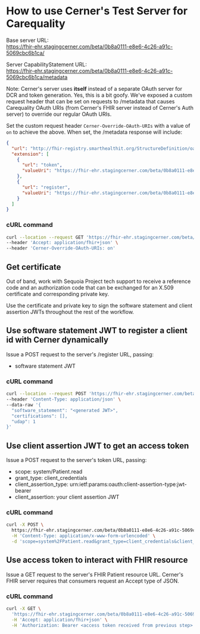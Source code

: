 # How to use Cerner's Test Server for Carequality

Base server URL:  
https://fhir-ehr.stagingcerner.com/beta/0b8a0111-e8e6-4c26-a91c-5069cbc6b1ca/

Server CapabilityStatement URL:  
https://fhir-ehr.stagingcerner.com/beta/0b8a0111-e8e6-4c26-a91c-5069cbc6b1ca/metadata

Note: Cerner's server uses **itself** instead of a separate OAuth server for DCR and token generation. Yes, this is a bit goofy. We've exposed a custom request header that can be set on requests to /metadata that causes Carequality OAuth URIs (from Cerner's FHIR server instead of Cerner's Auth server) to override our regular OAuth URIs.

Set the custom request header `Cerner-Override-OAuth-URIs` with a value of `on` to achieve the above. When set, the /metadata response will include:

```json
{
  "url": "http://fhir-registry.smarthealthit.org/StructureDefinition/oauth-uris",
  "extension": [
    {
      "url": "token",
      "valueUri": "https://fhir-ehr.stagingcerner.com/beta/0b8a0111-e8e6-4c26-a91c-5069cbc6b1ca/Authorization/token"
    },
    {
      "url": "register",
      "valueUri": "https://fhir-ehr.stagingcerner.com/beta/0b8a0111-e8e6-4c26-a91c-5069cbc6b1ca/Authorization/register"
    }
  ]
}
```

### cURL command

```bash
curl --location --request GET 'https://fhir-ehr.stagingcerner.com/beta/0b8a0111-e8e6-4c26-a91c-5069cbc6b1ca/metadata' \
--header 'Accept: application/fhir+json' \
--header 'Cerner-Override-OAuth-URIs: on'
```

## Get certificate

Out of band, work with Sequoia Project tech support to receive a reference code and an authorization code that can be exchanged for an X.509 certificate and corresponding private key.

Use the certificate and private key to sign the software statement and client assertion JWTs throughout the rest of the workflow.

## Use software statement JWT to register a client id with Cerner dynamically

Issue a POST request to the server's /register URL, passing:
* software statement JWT

### cURL command

```bash
curl --location --request POST 'https://fhir-ehr.stagingcerner.com/beta/0b8a0111-e8e6-4c26-a91c-5069cbc6b1ca/Authorization/register' \
--header 'Content-Type: application/json' \
--data-raw '{
  "software_statement": "<generated JWT>",
  "certifications": [],
  "udap": 1
}'
```

## Use client assertion JWT to get an access token

Issue a POST request to the server's token URL, passing:
* scope: system/Patient.read
* grant_type: client_credentials
* client_assertion_type: urn:ietf:params:oauth:client-assertion-type:jwt-bearer
* client_assertion: your client assertion JWT

### cURL command

```bash
curl -X POST \
  https://fhir-ehr.stagingcerner.com/beta/0b8a0111-e8e6-4c26-a91c-5069cbc6b1ca/Authorization/token \
  -H 'Content-Type: application/x-www-form-urlencoded' \
  -d 'scope=system%2FPatient.read&grant_type=client_credentials&client_assertion_type=urn%3Aietf%3Aparams%3Aoauth%3Aclient-assertion-type%3Ajwt-bearer&client_assertion=<client assertion JWT>'
```

## Use access token to interact with FHIR resource

Issue a GET request to the server's FHIR Patient resource URL. Cerner's FHIR server requires that consumers request an Accept type of JSON.

### cURL command

```bash
curl -X GET \
  'https://fhir-ehr.stagingcerner.com/beta/0b8a0111-e8e6-4c26-a91c-5069cbc6b1ca/Patient?_id=1316024' \
  -H 'Accept: application/fhir+json' \
  -H 'Authorization: Bearer <access token received from previous step>' \
```
